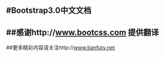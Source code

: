 #Bootstrap3.0中文文档
-------------
##感谢http://www.bootcss.com 提供翻译
------------------
##更多精彩内容请关注http://www.tianfutv.net
